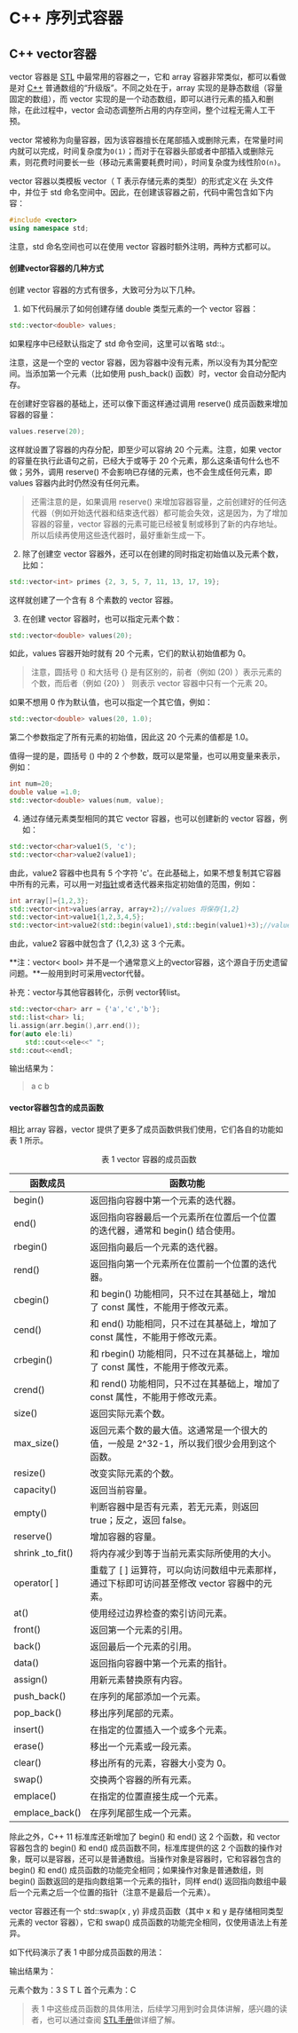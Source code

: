 

# C++ 序列式容器

## C++ vector容器

vector 容器是 [STL](http://c.biancheng.net/stl/) 中最常用的容器之一，它和 array 容器非常类似，都可以看做是对 [C++](http://c.biancheng.net/cplus/) 普通数组的“升级版”。不同之处在于，array 实现的是静态数组（容量固定的数组），而 vector 实现的是一个动态数组，即可以进行元素的插入和删除，在此过程中，vector 会动态调整所占用的内存空间，整个过程无需人工干预。

vector 常被称为向量容器，因为该容器擅长在尾部插入或删除元素，在常量时间内就可以完成，时间复杂度为`O(1)`；而对于在容器头部或者中部插入或删除元素，则花费时间要长一些（移动元素需要耗费时间），时间复杂度为线性阶`O(n)`。

vector 容器以类模板 vector<T>（ T 表示存储元素的类型）的形式定义在 <vector> 头文件中，并位于 std 命名空间中。因此，在创建该容器之前，代码中需包含如下内容：

```c++
#include <vector>
using namespace std;
```

注意，std 命名空间也可以在使用 vector 容器时额外注明，两种方式都可以。

#### 创建vector容器的几种方式

创建 vector 容器的方式有很多，大致可分为以下几种。

1) 如下代码展示了如何创建存储 double 类型元素的一个 vector 容器：

```c++
std::vector<double> values;
```

如果程序中已经默认指定了 std 命令空间，这里可以省略 std::。

注意，这是一个空的 vector 容器，因为容器中没有元素，所以没有为其分配空间。当添加第一个元素（比如使用 push_back() 函数）时，vector 会自动分配内存。

在创建好空容器的基础上，还可以像下面这样通过调用 reserve() 成员函数来增加容器的容量：

```c++
values.reserve(20);
```

这样就设置了容器的内存分配，即至少可以容纳 20 个元素。注意，如果 vector 的容量在执行此语句之前，已经大于或等于 20 个元素，那么这条语句什么也不做；另外，调用 reserve() 不会影响已存储的元素，也不会生成任何元素，即 values 容器内此时仍然没有任何元素。

> 还需注意的是，如果调用 reserve() 来增加容器容量，之前创建好的任何迭代器（例如开始迭代器和结束迭代器）都可能会失效，这是因为，为了增加容器的容量，vector<T> 容器的元素可能已经被复制或移到了新的内存地址。所以后续再使用这些迭代器时，最好重新生成一下。

2) 除了创建空 vector 容器外，还可以在创建的同时指定初始值以及元素个数，比如：

```C++
std::vector<int> primes {2, 3, 5, 7, 11, 13, 17, 19};
```

这样就创建了一个含有 8 个素数的 vector 容器。

3) 在创建 vector 容器时，也可以指定元素个数：

```c++
std::vector<double> values(20);
```

如此，values 容器开始时就有 20 个元素，它们的默认初始值都为 0。

> 注意，圆括号 () 和大括号 {} 是有区别的，前者（例如 (20) ）表示元素的个数，而后者（例如 {20} ） 则表示 vector 容器中只有一个元素 20。

如果不想用 0 作为默认值，也可以指定一个其它值，例如：

```C++
std::vector<double> values(20, 1.0);
```

第二个参数指定了所有元素的初始值，因此这 20 个元素的值都是 1.0。

值得一提的是，圆括号 () 中的 2 个参数，既可以是常量，也可以用变量来表示，例如：

```C++
int num=20;
double value =1.0;
std::vector<double> values(num, value);
```

4) 通过存储元素类型相同的其它 vector 容器，也可以创建新的 vector 容器，例如：

```c++
std::vector<char>value1(5, 'c');
std::vector<char>value2(value1);
```

由此，value2 容器中也具有 5 个字符 'c'。在此基础上，如果不想复制其它容器中所有的元素，可以用一对[指针](http://c.biancheng.net/c/80/)或者迭代器来指定初始值的范围，例如：

```c++
int array[]={1,2,3};
std::vector<int>values(array, array+2);//values 将保存{1,2}
std::vector<int>value1{1,2,3,4,5};
std::vector<int>value2(std::begin(value1),std::begin(value1)+3);//value2保存{1,2,3}
```

由此，value2 容器中就包含了 {1,2,3} 这 3 个元素。

**注：vector< bool> 并不是一个通常意义上的vector容器，这个源自于历史遗留问题。**一般用到时可采用vector<char>代替。

补充：vector与其他容器转化，示例 vector转list。

```c++
std::vector<char> arr = {'a','c','b'};
std::list<char> li;
li.assign(arr.begin(),arr.end());
for(auto ele:li)
    std::cout<<ele<<" ";
std::cout<<endl;
```

输出结果为：

> a c b

#### vector容器包含的成员函数

相比 array 容器，vector 提供了更多了成员函数供我们使用，它们各自的功能如表 1 所示。

<center>表 1 vector 容器的成员函数</center>

| 函数成员         | 函数功能                                                     |
| ---------------- | ------------------------------------------------------------ |
| begin()          | 返回指向容器中第一个元素的迭代器。                           |
| end()            | 返回指向容器最后一个元素所在位置后一个位置的迭代器，通常和 begin() 结合使用。 |
| rbegin()         | 返回指向最后一个元素的迭代器。                               |
| rend()           | 返回指向第一个元素所在位置前一个位置的迭代器。               |
| cbegin()         | 和 begin() 功能相同，只不过在其基础上，增加了 const 属性，不能用于修改元素。 |
| cend()           | 和 end() 功能相同，只不过在其基础上，增加了 const 属性，不能用于修改元素。 |
| crbegin()        | 和 rbegin() 功能相同，只不过在其基础上，增加了 const 属性，不能用于修改元素。 |
| crend()          | 和 rend() 功能相同，只不过在其基础上，增加了 const 属性，不能用于修改元素。 |
| size()           | 返回实际元素个数。                                           |
| max_size()       | 返回元素个数的最大值。这通常是一个很大的值，一般是 2^32-1，所以我们很少会用到这个函数。 |
| resize()         | 改变实际元素的个数。                                         |
| capacity()       | 返回当前容量。                                               |
| empty()          | 判断容器中是否有元素，若无元素，则返回 true；反之，返回 false。 |
| reserve()        | 增加容器的容量。                                             |
| shrink _to_fit() | 将内存减少到等于当前元素实际所使用的大小。                   |
| operator[ ]      | 重载了 [ ] 运算符，可以向访问数组中元素那样，通过下标即可访问甚至修改 vector 容器中的元素。 |
| at()             | 使用经过边界检查的索引访问元素。                             |
| front()          | 返回第一个元素的引用。                                       |
| back()           | 返回最后一个元素的引用。                                     |
| data()           | 返回指向容器中第一个元素的指针。                             |
| assign()         | 用新元素替换原有内容。                                       |
| push_back()      | 在序列的尾部添加一个元素。                                   |
| pop_back()       | 移出序列尾部的元素。                                         |
| insert()         | 在指定的位置插入一个或多个元素。                             |
| erase()          | 移出一个元素或一段元素。                                     |
| clear()          | 移出所有的元素，容器大小变为 0。                             |
| swap()           | 交换两个容器的所有元素。                                     |
| emplace()        | 在指定的位置直接生成一个元素。                               |
| emplace_back()   | 在序列尾部生成一个元素。                                     |
除此之外，C++ 11 标准库还新增加了 begin() 和 end() 这 2 个函数，和 vector 容器包含的 begin() 和 end() 成员函数不同，标准库提供的这 2 个函数的操作对象，既可以是容器，还可以是普通数组。当操作对象是容器时，它和容器包含的 begin() 和 end() 成员函数的功能完全相同；如果操作对象是普通数组，则 begin() 函数返回的是指向数组第一个元素的指针，同样 end() 返回指向数组中最后一个元素之后一个位置的指针（注意不是最后一个元素）。

vector 容器还有一个 std::swap(x , y) 非成员函数（其中 x 和 y 是存储相同类型元素的 vector 容器），它和 swap() 成员函数的功能完全相同，仅使用语法上有差异。

如下代码演示了表 1 中部分成员函数的用法：

输出结果为：

元素个数为：3
S T L
首个元素为：C

> 表 1 中这些成员函数的具体用法，后续学习用到时会具体讲解，感兴趣的读者，也可以通过查阅 [STL手册](http://www.cplusplus.com/reference/stl/)做详细了解。